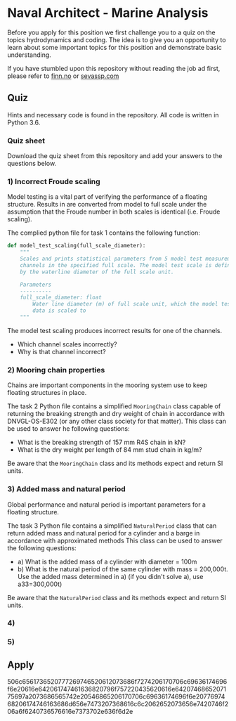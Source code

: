 # Naval Architect - Marine Analysis
Before you apply for this position we first challenge you to a quiz on the topics hydrodynamics and coding.
The idea is to give you an opportunity to learn about some important topics for this position and demonstrate basic understanding. 

If you have stumbled upon this repository without reading the job ad first, please refer to 
[finn.no](http://www.finn.no/???) or [sevassp.com](http://www.sevanssp.com/???)

## Quiz
Hints and necessary code is found in the repository. All code is written in Python 3.6.

### Quiz sheet
Download the quiz sheet from this repository and add your answers to the questions below.  

### 1) Incorrect Froude scaling
Model testing is a vital part of verifying the performance of a floating structure. 
Results in are converted from model to full scale under the assumption that the Froude number in both scales is identical (i.e. Froude scaling).

The complied python file for task 1 contains the following function:

```python
def model_test_scaling(full_scale_diameter):
    """
    Scales and prints statistical parameters from 5 model test measurement 
    channels in the specified full scale. The model test scale is defined 
    by the waterline diameter of the full scale unit. 

    Parameters
    ----------
    full_scale_diameter: float
        Water line diameter (m) of full scale unit, which the model test 
        data is scaled to
    """    
```
The model test scaling produces incorrect results for one of the channels.

- Which channel scales incorrectly?
- Why is that channel incorrect? 

### 2) Mooring chain properties
Chains are important components in the mooring system use to keep floating structures in place.

The task 2 Python file contains a simplified ```MooringChain``` class capable of returning the breaking strength and dry weight of chain in accordance with DNVGL-OS-E302 (or any other class society for that matter).
This class can be used to answer he following questions:

- What is the breaking strength of 157 mm R4S chain in kN?
- What is the dry weight per length of 84 mm stud chain in kg/m?

Be aware that the ```MooringChain``` class and its methods expect and return SI units.   

### 3) Added mass and natural period
Global performance and natural period is important parameters for a floating structure.

The task 3 Python file contains a simplified ```NaturalPeriod``` class that can return added mass and natural period for a cylinder and a barge in accordance with approximated methods
This class can be used to answer the following questions:
 - a) What is the added mass of a cylinder with diameter = 100m
 - b) What is the natural period of the same cylinder with mass = 200,000t. Use the added mass determined in a) (if you didn't solve a), use a33=300,000t)

Be aware that the ```NaturalPeriod``` class and its methods expect and return SI units.
### 4)

### 5) 

## Apply
506c6561736520777269746520612073686f7274206170706c69636174696f6e20616e642061747461636820796f757220435620616e6420746865207175697a2073686565742e20546865206170706c69636174696f6e2077697468206174746163686d656e7473207368616c6c2062652073656e7420746f206a6f6240736576616e7373702e636f6d2e
